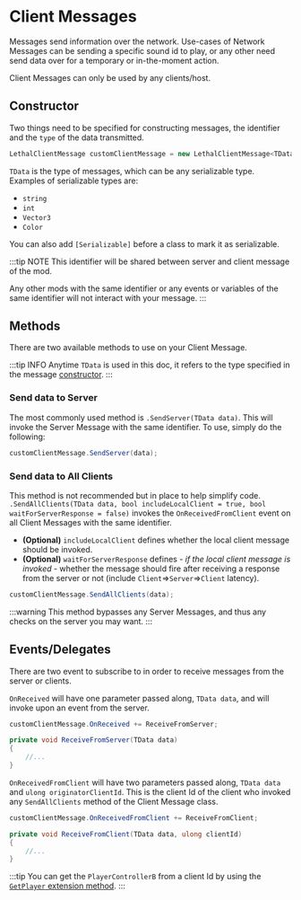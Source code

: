 ﻿---
prev: true
next: false
description: How to use LethalNetworkAPI's Client Messages.
---

# Client Messages

Messages send information over the network. Use-cases of Network Messages can be sending a specific sound id to play, or any other need send data over for a temporary or in-the-moment action.

Client Messages can only be used by any clients/host.

## Constructor

Two things need to be specified for constructing messages, the identifier and the `type` of the data transmitted.

```csharp
LethalClientMessage customClientMessage = new LethalClientMessage<TData>(identifier: "customIdentifier");
```

`TData` is the type of messages, which can be any serializable type. Examples of serializable types are:

- `string`
- `int`
- `Vector3`
- `Color`

You can also add `[Serializable]` before a class to mark it as serializable.

:::tip NOTE
This identifier will be shared between server and client message of the mod.

Any other mods with the same identifier or any events or variables of the same identifier will not interact with your message.
:::

## Methods

There are two available methods to use on your Client Message.

:::tip INFO
Anytime `TData` is used in this doc, it refers to the type specified in the message [constructor](#constructor).
:::

### Send data to Server

The most commonly used method is `.SendServer(TData data)`. This will invoke the Server Message with the same identifier. To use, simply do the following:

```csharp
customClientMessage.SendServer(data);
```

### Send data to All Clients

This method is not recommended but in place to help simplify code. `.SendAllClients(TData data, bool includeLocalClient = true, bool waitForServerResponse = false)` invokes the `OnReceivedFromClient` event on all Client Messages with the same identifier.

- **(Optional)** `includeLocalClient` defines whether the local client message should be invoked.
- **(Optional)** `waitForServerResponse` defines - *if the local client message is invoked* - whether the message should fire after receiving a response from the server or not (include `Client`⇒`Server`⇒`Client` latency).

```csharp
customClientMessage.SendAllClients(data);
```

:::warning
This method bypasses any Server Messages, and thus any checks on the server you may want.
:::

## Events/Delegates

There are two event to subscribe to in order to receive messages from the server or clients. 

`OnReceived` will have one parameter passed along, `TData data`, and will invoke upon an event from the server.

```csharp
customClientMessage.OnReceived += ReceiveFromServer;

private void ReceiveFromServer(TData data)
{
    //...
}
```

`OnReceivedFromClient` will have two parameters passed along, `TData data` and `ulong originatorClientId`. This is the client Id of the client who invoked any `SendAllClients` method of the Client Message class.

```csharp
customClientMessage.OnReceivedFromClient += ReceiveFromClient;

private void ReceiveFromClient(TData data, ulong clientId)
{
    //...
}
```

:::tip
You can get the `PlayerControllerB` from a client Id by using the [`GetPlayer` extension method](/extensions#get-player-from-id).
:::